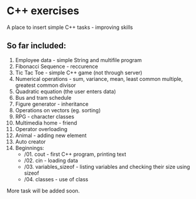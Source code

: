 # C++ exercises

A place to insert simple C++ tasks - improving skills

## So far included:
1. Employee data - simple String and multifile program
2. Fibonacci Sequence - reccurence
3. Tic Tac Toe - simple C++ game (not through server)
4. Numerical operations - sum, variance, mean, least common multiple, greatest common divisor
5. Quadratic equation (the user enters data)
6. Bus and tram schedule
7. Figure generator - inheritance
8. Operations on vectors (eg. sorting)
9. RPG - character classes
10. Multimedia home - friend
11. Operator overloading
12. Animal - adding new element
13. Auto creator
14. Beginnings:
    * /01. cout - first C++ program, printing text
    * /02. cin - loading data
    * /03. variables_sizeof - listing variables and checking their size using sizeof
    * /04. classes - use of class

More task will be added soon.
